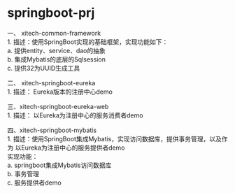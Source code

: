 # springboot-prj

一、 xitech-common-framework  
    1. 描述：使用SpringBoot实现的基础框架，实现功能如下：  
            a. 提供entity、service、dao的抽象  
            b. 集成Mybatis的底层的Sqlsession  
            c. 提供32为UUID生成工具  
             
             
           
二、 xitech-springboot-eureka  
    1. 描述： Eureka版本的注册中心demo  
   
     
三、xitech-springboot-eureka-web  
     1. 描述： 以Eureka为注册中心的服务消费者demo  
    
      
四、xitech-springboot-mybatis  
     1. 描述：使用SpringBoot集成Mybatis，实现访问数据库，提供事务管理，以及作为 以Eureka为注册中心的服务提供者demo  
        实现功能：  
          a. springboot集成Mybatis访问数据库  
          b. 事务管理  
          c. 服务提供者demo  
